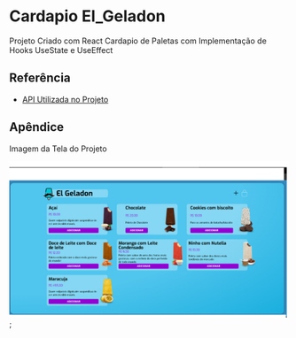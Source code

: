 
# Cardapio El_Geladon

Projeto Criado com React Cardapio de Paletas com Implementação de Hooks UseState e UseEffect



## Referência

 - [API Utilizada no Projeto](https://api-elgeladon.herokuapp.com)
 

## Apêndice

Imagem da Tela do Projeto

![alt text](/image/project.png);
